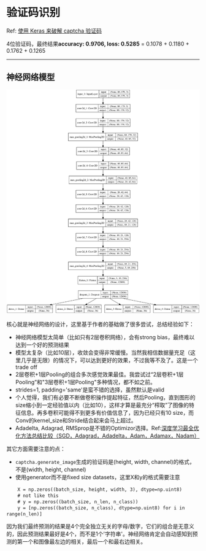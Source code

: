 # 验证码识别

Ref: [使用 Keras 来破解 captcha 验证码](https://ypwhs.github.io/captcha/)

4位验证码，最终结果**accuracy: 0.9706, loss: 0.5285** = 0.1078 + 0.1180 + 0.1762 + 0.1265

-----

## 神经网络模型

<img src='./assets/model.png'>

核心就是神经网络的设计，这里基于作者的基础做了很多尝试，总结经验如下：

- 神经网络模型太简单（比如只有2层卷积网络），会有strong bias，最终难以达到一个好的预测结果
- 模型太复杂（比如10层），收敛会变得非常缓慢。当然我相信数据量充足（这里几乎是无限）的情况下，可以达到更好的效果，不过我等不及了。这是一个trade off
- 2层卷积+1层Pooling的组合多次感觉效果最佳。我尝试过“2层卷积+1层Pooling”和"3层卷积+1层Pooling"多种情况，都不如之前。
- strides=1, padding='same'是蛮不错的选择，虽然默认是valid
- 个人觉得，我们有必要不断做卷积操作提起特征，然后Pooling，直到图形的size缩小到一定经验值以内（比如10），这样才算是最充分“榨取”了图像的特征信息。再多卷积可能得不到更多有价值信息了，因为已经只有10 size，而Conv的kernel_size和Stride结合起来会马上超过。
- Adadelta, Adagrad, RMSprop是不错的Optimizor选择。Ref:[深度学习最全优化方法总结比较（SGD，Adagrad，Adadelta，Adam，Adamax，Nadam）](https://zhuanlan.zhihu.com/p/22252270)


其它方面需要注意的点：

- `captcha.generate_image`生成的验证码是(height, width, channel)的格式，不是(width, height, channel)
- 使用generator而不是fixed size datasets，这里X和y的格式需要注意

```
    X = np.zeros((batch_size, height, width, 3), dtype=np.uint8)
    # not like this
	# y = np.zeros((batch_size, n_len, n_class))
    y = [np.zeros((batch_size, n_class), dtype=np.uint8) for i in range(n_len)]
```

因为我们最终预测的结果是4个完全独立无关的字母/数字，它们的组合是无意义的，因此预测结果最好是4个，而不是1个'字符串'。神经网络肯定会自动感知到预测的第一个和图像最左边的相关，最后一个和最右边相关。
